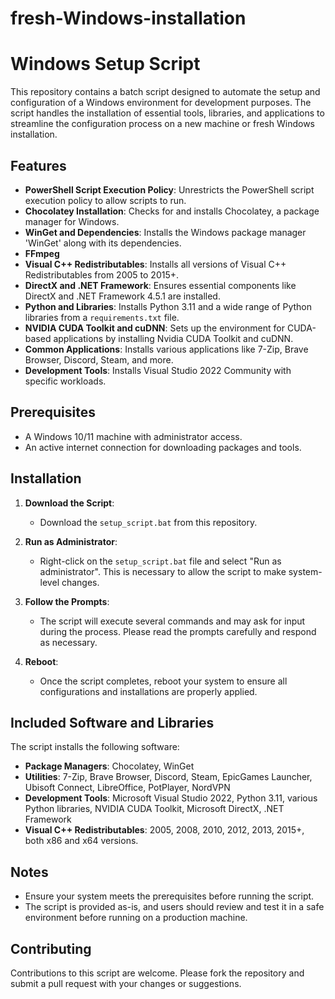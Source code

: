 # fresh-Windows-installation

# Windows Setup Script

This repository contains a batch script designed to automate the setup and configuration of a Windows environment for development purposes. The script handles the installation of essential tools, libraries, and applications to streamline the configuration process on a new machine or fresh Windows installation.

## Features

- **PowerShell Script Execution Policy**: Unrestricts the PowerShell script execution policy to allow scripts to run.
- **Chocolatey Installation**: Checks for and installs Chocolatey, a package manager for Windows.
- **WinGet and Dependencies**: Installs the Windows package manager 'WinGet' along with its dependencies.
-  **FFmpeg**
- **Visual C++ Redistributables**: Installs all versions of Visual C++ Redistributables from 2005 to 2015+.
- **DirectX and .NET Framework**: Ensures essential components like DirectX and .NET Framework 4.5.1 are installed.
- **Python and Libraries**: Installs Python 3.11 and a wide range of Python libraries from a `requirements.txt` file.
- **NVIDIA CUDA Toolkit and cuDNN**: Sets up the environment for CUDA-based applications by installing Nvidia CUDA Toolkit and cuDNN.
- **Common Applications**: Installs various applications like 7-Zip, Brave Browser, Discord, Steam, and more.
- **Development Tools**: Installs Visual Studio 2022 Community with specific workloads.

## Prerequisites

- A Windows 10/11 machine with administrator access.
- An active internet connection for downloading packages and tools.

## Installation

1. **Download the Script**:
   - Download the `setup_script.bat` from this repository.

2. **Run as Administrator**:
   - Right-click on the `setup_script.bat` file and select "Run as administrator". This is necessary to allow the script to make system-level changes.

3. **Follow the Prompts**:
   - The script will execute several commands and may ask for input during the process. Please read the prompts carefully and respond as necessary.

4. **Reboot**:
   - Once the script completes, reboot your system to ensure all configurations and installations are properly applied.

## Included Software and Libraries

The script installs the following software:

- **Package Managers**: Chocolatey, WinGet
- **Utilities**: 7-Zip, Brave Browser, Discord, Steam, EpicGames Launcher, Ubisoft Connect, LibreOffice, PotPlayer, NordVPN
- **Development Tools**: Microsoft Visual Studio 2022, Python 3.11, various Python libraries, NVIDIA CUDA Toolkit, Microsoft DirectX, .NET Framework
- **Visual C++ Redistributables**: 2005, 2008, 2010, 2012, 2013, 2015+, both x86 and x64 versions.

## Notes

- Ensure your system meets the prerequisites before running the script.
- The script is provided as-is, and users should review and test it in a safe environment before running on a production machine.


## Contributing

Contributions to this script are welcome. Please fork the repository and submit a pull request with your changes or suggestions.
